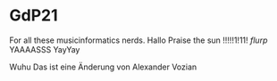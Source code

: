 # GdP21
For all these musicinformatics nerds.
Hallo
Praise the sun !!!!!1!11!
*flurp*
YAAAASSS
YayYay

Wuhu
Das ist eine Änderung von Alexander Vozian